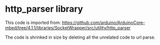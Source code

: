 # http_parser library

This code is imported from: https://github.com/arduino/ArduinoCore-mbed/tree/4.1.1/libraries/SocketWrapper/src/utility/http_parser

The code is shrinked in size by deleting all the unrelated code to url parse.
